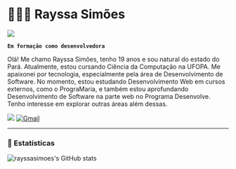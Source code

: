 # 👩🏾‍💻 Rayssa Simões

<div align="left"><img src="https://visitor-badge.laobi.icu/badge?page_id=rayssasimoes.rayssasimoes&right_color=limegreen&left_text=Profile%20Views"  /></div>

**`Em formação como desenvolvedora`**

Olá! Me chamo Rayssa Simões, tenho 19 anos e sou natural do estado do Pará. Atualmente, estou cursando Ciência da Computação na UFOPA. Me apaixonei por tecnologia, especialmente pela área de Desenvolvimento de Software. No momento, estou estudando Desenvolvimento Web em cursos externos, como o PrograMaria, e também estou aprofundando Desenvolvimento de Software na parte web no Programa Desenvolve. Tenho interesse em explorar outras áreas além dessas.

<div>
  <a href="https://www.linkedin.com/in/rayssa-simões-4a2896358/" target="_blank"><img src="https://img.shields.io/badge/-LinkedIn-%230077B5?style=for-the-badge&logo=linkedin&logoColor=white"></a> 
  <a href="https://mail.google.com/mail/?view=cm&fs=1&to=rayssasimoes27@gmail.com" target="_blank"><img src="https://img.shields.io/badge/-Gmail-%23D14836?style=for-the-badge&logo=gmail&logoColor=white" alt="Gmail"></a>
</div>

---

### 🤖 Estatísticas

![rayssasimoes's GitHub stats](https://github-readme-stats.vercel.app/api?username=rayssasimoes&show_icons=true&theme=radical)

